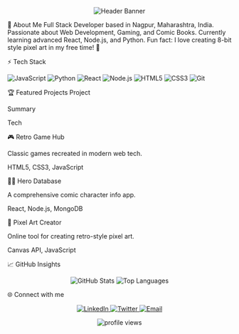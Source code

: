 <!-- Banner -->

<p align="center">
<img src="https://capsule-render.vercel.app/api?type=waving&height=270&color=0:dc2626,50:7c3aed,100:161b22&text=Hey%20there,%20I'm%20[Your%20Name]&fontAlign=50&fontAlignY=38&fontColor=FFFFFF&desc=🦇%20Developer%20|%20🔴%20Tech%20Enthusiast%20|%20🎮%20Retro%20Gaming%20Fan&descAlign=50&descAlignY=60" alt="Header Banner"/>
</p>

🚀 About Me
Full Stack Developer based in Nagpur, Maharashtra, India. Passionate about Web Development, Gaming, and Comic Books. Currently learning advanced React, Node.js, and Python. Fun fact: I love creating 8-bit style pixel art in my free time! 🎨

⚡ Tech Stack
<p align="left">
<img src="https://img.shields.io/badge/JavaScript-F7DF1E?style=for-the-badge&logo=javascript&logoColor=black" alt="JavaScript">
<img src="https://img.shields.io/badge/Python-3776AB?style=for-the-badge&logo=python&logoColor=white" alt="Python">
<img src="https://img.shields.io/badge/React-20232A?style=for-the-badge&logo=react&logoColor=61DAFB" alt="React">
<img src="https://img.shields.io/badge/Node.js-339933?style=for-the-badge&logo=nodedotjs&logoColor=white" alt="Node.js">
<img src="https://img.shields.io/badge/HTML5-E34F26?style=for-the-badge&logo=html5&logoColor=white" alt="HTML5">
<img src="https://img.shields.io/badge/CSS3-1572B6?style=for-the-badge&logo=css3&logoColor=white" alt="CSS3">
<img src="https://img.shields.io/badge/Git-F05032?style=for-the-badge&logo=git&logoColor=white" alt="Git">
</p>

🏆 Featured Projects
Project

Summary

Tech

🎮 Retro Game Hub

Classic games recreated in modern web tech.

HTML5, CSS3, JavaScript

🦸‍♂️ Hero Database

A comprehensive comic character info app.

React, Node.js, MongoDB

🎨 Pixel Art Creator

Online tool for creating retro-style pixel art.

Canvas API, JavaScript

📈 GitHub Insights
<!-- IMPORTANT: Replace 'YOUR_USERNAME' with your actual GitHub username -->

<p align="center">
<img src="https://github-readme-stats.vercel.app/api?username=YOUR_USERNAME&show_icons=true&theme=radical&icon_color=7c3aed" alt="GitHub Stats" />
<img src="https://github-readme-stats.vercel.app/api/top-langs/?username=YOUR_USERNAME&layout=compact&theme=radical" alt="Top Languages" />
</p>

🌐 Connect with me
<!-- IMPORTANT: Replace with your actual links -->

<p align="center">
<a href="https://linkedin.com/in/YOUR_LINKEDIN">
<img src="https://img.shields.io/badge/LinkedIn-0A66C2?style=for-the-badge&logo=linkedin&logoColor=white" alt="LinkedIn">
</a>
<a href="https://twitter.com/YOUR_TWITTER">
<img src="https://img.shields.io/badge/Twitter-1DA1F2?style=for-the-badge&logo=twitter&logoColor=white" alt="Twitter">
</a>
<a href="mailto:your.email@gmail.com">
<img src="https://img.shields.io/badge/Email-DC2626?style=for-the-badge&logo=gmail&logoColor=white" alt="Email">
</a>
</p>

<p align="center">
<img src="https://komarev.com/ghpvc/?username=YOUR_USERNAME&color=dc2626" alt="profile views"/>
</p>
